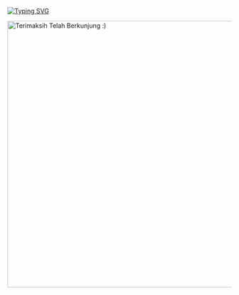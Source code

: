 <a href="https://git.io/typing-svg"><img src="https://readme-typing-svg.herokuapp.com?font=Fira+Code&pause=1000&color=F78925&width=435&lines=Lord+Rama+Is+Here" alt="Typing SVG" /></a>

<img src="https://p4.wallpaperbetter.com/wallpaper/613/22/414/anime-anime-girls-manga-computer-wallpaper-preview.jpg" alt="Terimaksih Telah Berkunjung :)" width="600" />

